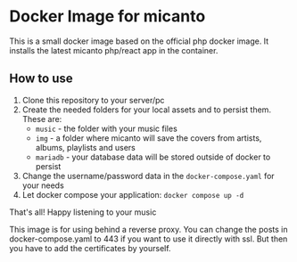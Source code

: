# Docker Image for micanto
This is a small docker image based on the official php docker image. 
It installs the latest micanto php/react app in the container.

## How to use
1. Clone this repository to your server/pc
2. Create the needed folders for your local assets and to persist them. These are:
   * `music` - the folder with your music files
   * `img` - a folder where micanto will save the covers from artists, albums, playlists and users
   * `mariadb` - your database data will be stored outside of docker to persist
3. Change the username/password data in the `docker-compose.yaml` for your needs
4. Let docker compose your application: `docker compose up -d`

That's all!
Happy listening to your music

This image is for using behind a reverse proxy. You can change the posts in docker-compose.yaml to 443 if you want to use it directly with ssl. But then you have to add the certificates by yourself.
